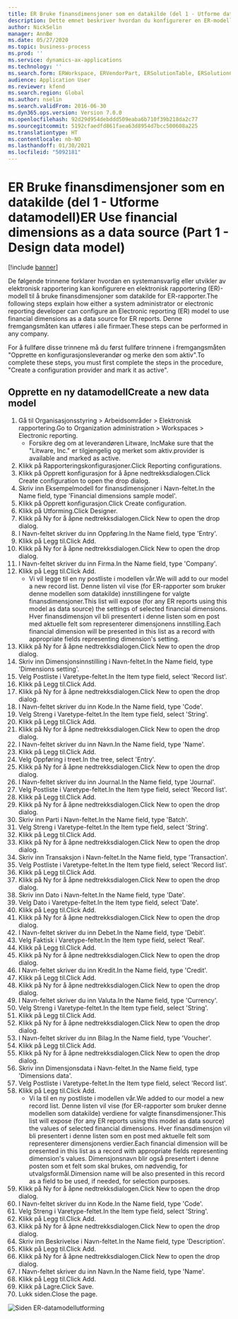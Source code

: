 ```yaml
---
title: ER Bruke finansdimensjoner som en datakilde (del 1 - Utforme datamodell)
description: Dette emnet beskriver hvordan du konfigurerer en ER-modell (Elektronisk rapportering) for å bruke finansdimensjoner som en datakilde for ER-rapporter. (Del 1)
author: NickSelin
manager: AnnBe
ms.date: 05/27/2020
ms.topic: business-process
ms.prod: ''
ms.service: dynamics-ax-applications
ms.technology: ''
ms.search.form: ERWorkspace, ERVendorPart, ERSolutionTable, ERSolutionCreateDropDialog, ERDataModelDesigner, ERDataModelContentsItemCreationDialog
audience: Application User
ms.reviewer: kfend
ms.search.region: Global
ms.author: nselin
ms.search.validFrom: 2016-06-30
ms.dyn365.ops.version: Version 7.0.0
ms.openlocfilehash: 92d29d954debddd509eaba6b710f39b218da2c77
ms.sourcegitcommit: 5192cfaedfd861faea63d8954d7bcc500608a225
ms.translationtype: HT
ms.contentlocale: nb-NO
ms.lasthandoff: 01/30/2021
ms.locfileid: "5092181"
---
```

# <a name="er-use-financial-dimensions-as-a-data-source-part-1---design-data-model"></a><span data-ttu-id="570f9-104">ER Bruke finansdimensjoner som en datakilde (del 1 - Utforme datamodell)</span><span class="sxs-lookup"><span data-stu-id="570f9-104">ER Use financial dimensions as a data source (Part 1 - Design data model)</span></span>

[!include [banner](../../includes/banner.md)]

<span data-ttu-id="570f9-105">De følgende trinnene forklarer hvordan en systemansvarlig eller utvikler av elektronisk rapportering kan konfigurere en elektronisk rapportering (ER)-modell til å bruke finansdimensjoner som datakilde for ER-rapporter.</span><span class="sxs-lookup"><span data-stu-id="570f9-105">The following steps explain how either a system administrator or electronic reporting developer can configure an Electronic reporting (ER) model to use financial dimensions as a data source for ER reports.</span></span> <span data-ttu-id="570f9-106">Denne fremgangsmåten kan utføres i alle firmaer.</span><span class="sxs-lookup"><span data-stu-id="570f9-106">These steps can be performed in any company.</span></span>

<span data-ttu-id="570f9-107">For å fullføre disse trinnene må du først fullføre trinnene i fremgangsmåten "Opprette en konfigurasjonsleverandør og merke den som aktiv".</span><span class="sxs-lookup"><span data-stu-id="570f9-107">To complete these steps, you must first complete the steps in the procedure, "Create a configuration provider and mark it as active".</span></span>


## <a name="create-a-new-data-model"></a><span data-ttu-id="570f9-108">Opprette en ny datamodell</span><span class="sxs-lookup"><span data-stu-id="570f9-108">Create a new data model</span></span>
1. <span data-ttu-id="570f9-109">Gå til Organisasjonsstyring > Arbeidsområder > Elektronisk rapportering.</span><span class="sxs-lookup"><span data-stu-id="570f9-109">Go to Organization administration > Workspaces > Electronic reporting.</span></span>
    * <span data-ttu-id="570f9-110">Forsikre deg om at leverandøren Litware, Inc</span><span class="sxs-lookup"><span data-stu-id="570f9-110">Make sure that the "Litware, Inc."</span></span> <span data-ttu-id="570f9-111">er tilgjengelig og merket som aktiv.</span><span class="sxs-lookup"><span data-stu-id="570f9-111">provider is available and marked as active.</span></span>  
2. <span data-ttu-id="570f9-112">Klikk på Rapporteringskonfigurasjoner.</span><span class="sxs-lookup"><span data-stu-id="570f9-112">Click Reporting configurations.</span></span>
3. <span data-ttu-id="570f9-113">Klikk på Opprett konfigurasjon for å åpne nedtrekksdialogen.</span><span class="sxs-lookup"><span data-stu-id="570f9-113">Click Create configuration to open the drop dialog.</span></span>
4. <span data-ttu-id="570f9-114">Skriv inn Eksempelmodell for finansdimensjoner i Navn-feltet.</span><span class="sxs-lookup"><span data-stu-id="570f9-114">In the Name field, type 'Financial dimensions sample model'.</span></span>
5. <span data-ttu-id="570f9-115">Klikk på Opprett konfigurasjon.</span><span class="sxs-lookup"><span data-stu-id="570f9-115">Click Create configuration.</span></span>
6. <span data-ttu-id="570f9-116">Klikk på Utforming.</span><span class="sxs-lookup"><span data-stu-id="570f9-116">Click Designer.</span></span>
7. <span data-ttu-id="570f9-117">Klikk på Ny for å åpne nedtrekksdialogen.</span><span class="sxs-lookup"><span data-stu-id="570f9-117">Click New to open the drop dialog.</span></span>
8. <span data-ttu-id="570f9-118">I Navn-feltet skriver du inn Oppføring.</span><span class="sxs-lookup"><span data-stu-id="570f9-118">In the Name field, type 'Entry'.</span></span>
9. <span data-ttu-id="570f9-119">Klikk på Legg til.</span><span class="sxs-lookup"><span data-stu-id="570f9-119">Click Add.</span></span>
10. <span data-ttu-id="570f9-120">Klikk på Ny for å åpne nedtrekksdialogen.</span><span class="sxs-lookup"><span data-stu-id="570f9-120">Click New to open the drop dialog.</span></span>
11. <span data-ttu-id="570f9-121">I Navn-feltet skriver du inn Firma.</span><span class="sxs-lookup"><span data-stu-id="570f9-121">In the Name field, type 'Company'.</span></span>
12. <span data-ttu-id="570f9-122">Klikk på Legg til.</span><span class="sxs-lookup"><span data-stu-id="570f9-122">Click Add.</span></span>
    * <span data-ttu-id="570f9-123">Vi vil legge til en ny postliste i modellen vår.</span><span class="sxs-lookup"><span data-stu-id="570f9-123">We will add to our model a new record list.</span></span> <span data-ttu-id="570f9-124">Denne listen vil vise (for ER-rapporter som bruker denne modellen som datakilde) innstillingene for valgte finansdimensjoner.</span><span class="sxs-lookup"><span data-stu-id="570f9-124">This list will expose (for any ER reports using this model as data source) the settings of selected financial dimensions.</span></span> <span data-ttu-id="570f9-125">Hver finansdimensjon vil bli presentert i denne listen som en post med aktuelle felt som representerer dimensjonens innstilling.</span><span class="sxs-lookup"><span data-stu-id="570f9-125">Each financial dimension will be presented in this list as a record with appropriate fields representing dimension's setting.</span></span>  
13. <span data-ttu-id="570f9-126">Klikk på Ny for å åpne nedtrekksdialogen.</span><span class="sxs-lookup"><span data-stu-id="570f9-126">Click New to open the drop dialog.</span></span>
14. <span data-ttu-id="570f9-127">Skriv inn Dimensjonsinnstilling i Navn-feltet.</span><span class="sxs-lookup"><span data-stu-id="570f9-127">In the Name field, type 'Dimensions setting'.</span></span>
15. <span data-ttu-id="570f9-128">Velg Postliste i Varetype-feltet.</span><span class="sxs-lookup"><span data-stu-id="570f9-128">In the Item type field, select 'Record list'.</span></span>
16. <span data-ttu-id="570f9-129">Klikk på Legg til.</span><span class="sxs-lookup"><span data-stu-id="570f9-129">Click Add.</span></span>
17. <span data-ttu-id="570f9-130">Klikk på Ny for å åpne nedtrekksdialogen.</span><span class="sxs-lookup"><span data-stu-id="570f9-130">Click New to open the drop dialog.</span></span>
18. <span data-ttu-id="570f9-131">I Navn-feltet skriver du inn Kode.</span><span class="sxs-lookup"><span data-stu-id="570f9-131">In the Name field, type 'Code'.</span></span>
19. <span data-ttu-id="570f9-132">Velg Streng i Varetype-feltet.</span><span class="sxs-lookup"><span data-stu-id="570f9-132">In the Item type field, select 'String'.</span></span>
20. <span data-ttu-id="570f9-133">Klikk på Legg til.</span><span class="sxs-lookup"><span data-stu-id="570f9-133">Click Add.</span></span>
21. <span data-ttu-id="570f9-134">Klikk på Ny for å åpne nedtrekksdialogen.</span><span class="sxs-lookup"><span data-stu-id="570f9-134">Click New to open the drop dialog.</span></span>
22. <span data-ttu-id="570f9-135">I Navn-feltet skriver du inn Navn.</span><span class="sxs-lookup"><span data-stu-id="570f9-135">In the Name field, type 'Name'.</span></span>
23. <span data-ttu-id="570f9-136">Klikk på Legg til.</span><span class="sxs-lookup"><span data-stu-id="570f9-136">Click Add.</span></span>
24. <span data-ttu-id="570f9-137">Velg Oppføring i treet.</span><span class="sxs-lookup"><span data-stu-id="570f9-137">In the tree, select 'Entry'.</span></span>
25. <span data-ttu-id="570f9-138">Klikk på Ny for å åpne nedtrekksdialogen.</span><span class="sxs-lookup"><span data-stu-id="570f9-138">Click New to open the drop dialog.</span></span>
26. <span data-ttu-id="570f9-139">I Navn-feltet skriver du inn Journal.</span><span class="sxs-lookup"><span data-stu-id="570f9-139">In the Name field, type 'Journal'.</span></span>
27. <span data-ttu-id="570f9-140">Velg Postliste i Varetype-feltet.</span><span class="sxs-lookup"><span data-stu-id="570f9-140">In the Item type field, select 'Record list'.</span></span>
28. <span data-ttu-id="570f9-141">Klikk på Legg til.</span><span class="sxs-lookup"><span data-stu-id="570f9-141">Click Add.</span></span>
29. <span data-ttu-id="570f9-142">Klikk på Ny for å åpne nedtrekksdialogen.</span><span class="sxs-lookup"><span data-stu-id="570f9-142">Click New to open the drop dialog.</span></span>
30. <span data-ttu-id="570f9-143">Skriv inn Parti i Navn-feltet.</span><span class="sxs-lookup"><span data-stu-id="570f9-143">In the Name field, type 'Batch'.</span></span>
31. <span data-ttu-id="570f9-144">Velg Streng i Varetype-feltet.</span><span class="sxs-lookup"><span data-stu-id="570f9-144">In the Item type field, select 'String'.</span></span>
32. <span data-ttu-id="570f9-145">Klikk på Legg til.</span><span class="sxs-lookup"><span data-stu-id="570f9-145">Click Add.</span></span>
33. <span data-ttu-id="570f9-146">Klikk på Ny for å åpne nedtrekksdialogen.</span><span class="sxs-lookup"><span data-stu-id="570f9-146">Click New to open the drop dialog.</span></span>
34. <span data-ttu-id="570f9-147">Skriv inn Transaksjon i Navn-feltet.</span><span class="sxs-lookup"><span data-stu-id="570f9-147">In the Name field, type 'Transaction'.</span></span>
35. <span data-ttu-id="570f9-148">Velg Postliste i Varetype-feltet.</span><span class="sxs-lookup"><span data-stu-id="570f9-148">In the Item type field, select 'Record list'.</span></span>
36. <span data-ttu-id="570f9-149">Klikk på Legg til.</span><span class="sxs-lookup"><span data-stu-id="570f9-149">Click Add.</span></span>
37. <span data-ttu-id="570f9-150">Klikk på Ny for å åpne nedtrekksdialogen.</span><span class="sxs-lookup"><span data-stu-id="570f9-150">Click New to open the drop dialog.</span></span>
38. <span data-ttu-id="570f9-151">Skriv inn Dato i Navn-feltet.</span><span class="sxs-lookup"><span data-stu-id="570f9-151">In the Name field, type 'Date'.</span></span>
39. <span data-ttu-id="570f9-152">Velg Dato i Varetype-feltet.</span><span class="sxs-lookup"><span data-stu-id="570f9-152">In the Item type field, select 'Date'.</span></span>
40. <span data-ttu-id="570f9-153">Klikk på Legg til.</span><span class="sxs-lookup"><span data-stu-id="570f9-153">Click Add.</span></span>
41. <span data-ttu-id="570f9-154">Klikk på Ny for å åpne nedtrekksdialogen.</span><span class="sxs-lookup"><span data-stu-id="570f9-154">Click New to open the drop dialog.</span></span>
42. <span data-ttu-id="570f9-155">I Navn-feltet skriver du inn Debet.</span><span class="sxs-lookup"><span data-stu-id="570f9-155">In the Name field, type 'Debit'.</span></span>
43. <span data-ttu-id="570f9-156">Velg Faktisk i Varetype-feltet.</span><span class="sxs-lookup"><span data-stu-id="570f9-156">In the Item type field, select 'Real'.</span></span>
44. <span data-ttu-id="570f9-157">Klikk på Legg til.</span><span class="sxs-lookup"><span data-stu-id="570f9-157">Click Add.</span></span>
45. <span data-ttu-id="570f9-158">Klikk på Ny for å åpne nedtrekksdialogen.</span><span class="sxs-lookup"><span data-stu-id="570f9-158">Click New to open the drop dialog.</span></span>
46. <span data-ttu-id="570f9-159">I Navn-feltet skriver du inn Kredit.</span><span class="sxs-lookup"><span data-stu-id="570f9-159">In the Name field, type 'Credit'.</span></span>
47. <span data-ttu-id="570f9-160">Klikk på Legg til.</span><span class="sxs-lookup"><span data-stu-id="570f9-160">Click Add.</span></span>
48. <span data-ttu-id="570f9-161">Klikk på Ny for å åpne nedtrekksdialogen.</span><span class="sxs-lookup"><span data-stu-id="570f9-161">Click New to open the drop dialog.</span></span>
49. <span data-ttu-id="570f9-162">I Navn-feltet skriver du inn Valuta.</span><span class="sxs-lookup"><span data-stu-id="570f9-162">In the Name field, type 'Currency'.</span></span>
50. <span data-ttu-id="570f9-163">Velg Streng i Varetype-feltet.</span><span class="sxs-lookup"><span data-stu-id="570f9-163">In the Item type field, select 'String'.</span></span>
51. <span data-ttu-id="570f9-164">Klikk på Legg til.</span><span class="sxs-lookup"><span data-stu-id="570f9-164">Click Add.</span></span>
52. <span data-ttu-id="570f9-165">Klikk på Ny for å åpne nedtrekksdialogen.</span><span class="sxs-lookup"><span data-stu-id="570f9-165">Click New to open the drop dialog.</span></span>
53. <span data-ttu-id="570f9-166">I Navn-feltet skriver du inn Bilag.</span><span class="sxs-lookup"><span data-stu-id="570f9-166">In the Name field, type 'Voucher'.</span></span>
54. <span data-ttu-id="570f9-167">Klikk på Legg til.</span><span class="sxs-lookup"><span data-stu-id="570f9-167">Click Add.</span></span>
55. <span data-ttu-id="570f9-168">Klikk på Ny for å åpne nedtrekksdialogen.</span><span class="sxs-lookup"><span data-stu-id="570f9-168">Click New to open the drop dialog.</span></span>
56. <span data-ttu-id="570f9-169">Skriv inn Dimensjonsdata i Navn-feltet.</span><span class="sxs-lookup"><span data-stu-id="570f9-169">In the Name field, type 'Dimensions data'.</span></span>
57. <span data-ttu-id="570f9-170">Velg Postliste i Varetype-feltet.</span><span class="sxs-lookup"><span data-stu-id="570f9-170">In the Item type field, select 'Record list'.</span></span>
58. <span data-ttu-id="570f9-171">Klikk på Legg til.</span><span class="sxs-lookup"><span data-stu-id="570f9-171">Click Add.</span></span>
    * <span data-ttu-id="570f9-172">Vi la til en ny postliste i modellen vår.</span><span class="sxs-lookup"><span data-stu-id="570f9-172">We added to our model a new record list.</span></span> <span data-ttu-id="570f9-173">Denne listen vil vise (for ER-rapporter som bruker denne modellen som datakilde) verdiene for valgte finansdimensjoner.</span><span class="sxs-lookup"><span data-stu-id="570f9-173">This list will expose (for any ER reports using this model as data source) the values of selected financial dimensions.</span></span> <span data-ttu-id="570f9-174">Hver finansdimensjon vil bli presentert i denne listen som en post med aktuelle felt som representerer dimensjonens verdier.</span><span class="sxs-lookup"><span data-stu-id="570f9-174">Each financial dimension will be presented in this list as a record with appropriate fields representing dimension's values.</span></span> <span data-ttu-id="570f9-175">Dimensjonsnavn blir også presentert i denne posten som et felt som skal brukes, om nødvendig, for utvalgsformål.</span><span class="sxs-lookup"><span data-stu-id="570f9-175">Dimension name will be also presented in this record as a field to be used, if needed, for selection purposes.</span></span>  
59. <span data-ttu-id="570f9-176">Klikk på Ny for å åpne nedtrekksdialogen.</span><span class="sxs-lookup"><span data-stu-id="570f9-176">Click New to open the drop dialog.</span></span>
60. <span data-ttu-id="570f9-177">I Navn-feltet skriver du inn Kode.</span><span class="sxs-lookup"><span data-stu-id="570f9-177">In the Name field, type 'Code'.</span></span>
61. <span data-ttu-id="570f9-178">Velg Streng i Varetype-feltet.</span><span class="sxs-lookup"><span data-stu-id="570f9-178">In the Item type field, select 'String'.</span></span>
62. <span data-ttu-id="570f9-179">Klikk på Legg til.</span><span class="sxs-lookup"><span data-stu-id="570f9-179">Click Add.</span></span>
63. <span data-ttu-id="570f9-180">Klikk på Ny for å åpne nedtrekksdialogen.</span><span class="sxs-lookup"><span data-stu-id="570f9-180">Click New to open the drop dialog.</span></span>
64. <span data-ttu-id="570f9-181">Skriv inn Beskrivelse i Navn-feltet.</span><span class="sxs-lookup"><span data-stu-id="570f9-181">In the Name field, type 'Description'.</span></span>
65. <span data-ttu-id="570f9-182">Klikk på Legg til.</span><span class="sxs-lookup"><span data-stu-id="570f9-182">Click Add.</span></span>
66. <span data-ttu-id="570f9-183">Klikk på Ny for å åpne nedtrekksdialogen.</span><span class="sxs-lookup"><span data-stu-id="570f9-183">Click New to open the drop dialog.</span></span>
67. <span data-ttu-id="570f9-184">I Navn-feltet skriver du inn Navn.</span><span class="sxs-lookup"><span data-stu-id="570f9-184">In the Name field, type 'Name'.</span></span>
68. <span data-ttu-id="570f9-185">Klikk på Legg til.</span><span class="sxs-lookup"><span data-stu-id="570f9-185">Click Add.</span></span>
69. <span data-ttu-id="570f9-186">Klikk på Lagre.</span><span class="sxs-lookup"><span data-stu-id="570f9-186">Click Save.</span></span>
70. <span data-ttu-id="570f9-187">Lukk siden.</span><span class="sxs-lookup"><span data-stu-id="570f9-187">Close the page.</span></span>

![Siden ER-datamodellutforming](../media/er-financial-dimensions-guides-data-model.png)

